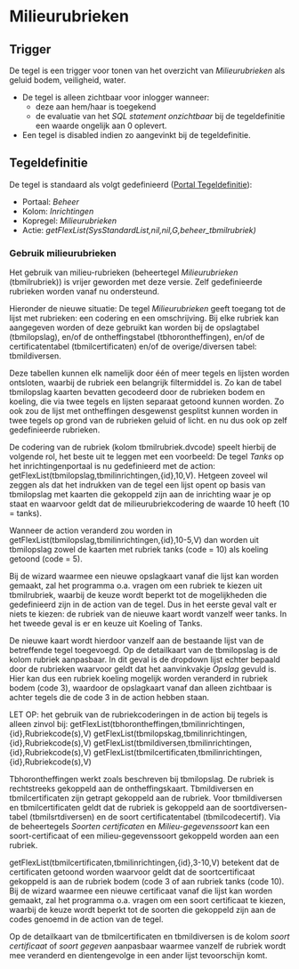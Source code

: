 # Milieurubrieken

## Trigger

De tegel is een trigger voor tonen van het overzicht van _Milieurubrieken_ als geluid bodem, veiligheid, water.

- De tegel is alleen zichtbaar voor inlogger wanneer:
  - deze aan hem/haar is toegekend
  - de evaluatie van het _SQL statement onzichtbaar_ bij de tegeldefinitie een waarde ongelijk aan 0 oplevert.
- Een tegel is disabled indien zo aangevinkt bij de tegeldefinitie.

## Tegeldefinitie

De tegel is standaard als volgt gedefinieerd ([Portal Tegeldefinitie](/instellen_inrichten/portaldefinitie/portal_tegel.md)):

- Portaal: _Beheer_
- Kolom: _Inrichtingen_
- Kopregel: _Milieurubrieken_
- Actie: _getFlexList(SysStandardList,nil,nil,G,beheer_tbmilrubriek)_

### Gebruik milieurubrieken

Het gebruik van milieu-rubrieken (beheertegel _Milieurubrieken_ (tbmilrubriek)) is vrijer geworden met deze versie.
Zelf gedefinieerde rubrieken worden vanaf nu ondersteund.

Hieronder de nieuwe situatie:
De tegel _Milieurubrieken_ geeft toegang tot de lijst met rubrieken: een codering en een omschrijving.
Bij elke rubriek kan aangegeven worden of deze gebruikt kan worden bij de opslagtabel (tbmilopslag), en/of de ontheffingstabel (tbhorontheffingen), en/of de certificatentabel (tbmilcertificaten) en/of de overige/diversen tabel: tbmildiversen.

Deze tabellen kunnen elk namelijk door één of meer tegels en lijsten worden ontsloten, waarbij de rubriek een belangrijk filtermiddel is. Zo kan de tabel tbmilopslag kaarten bevatten gecodeerd door de rubrieken bodem en koeling, die via twee tegels en lijsten separaat getoond kunnen worden. Zo ook zou de lijst met ontheffingen desgewenst gesplitst kunnen worden in twee tegels op grond van de rubrieken geluid of licht. en nu dus ook op zelf gedefinieerde rubrieken.

De codering van de rubriek (kolom tbmilrubriek.dvcode) speelt hierbij de volgende rol, het beste uit te leggen met een voorbeeld:
De tegel _Tanks_ op het inrichtingenportaal is nu gedefinieerd met de action: getFlexList(tbmilopslag,tbmilinrichtingen,{id},10,V). Hetgeen zoveel wil zeggen als dat het indrukken van de tegel een lijst opent op basis van tbmilopslag met kaarten die gekoppeld zijn aan de inrichting waar je op staat en waarvoor geldt dat de milieurubriekcodering de waarde 10 heeft (10 = tanks).

Wanneer de action veranderd zou worden in getFlexList(tbmilopslag,tbmilinrichtingen,{id},10-5,V) dan worden uit tbmilopslag zowel de kaarten met rubriek tanks (code = 10) als koeling getoond (code = 5).

Bij de wizard waarmee een nieuwe opslagkaart vanaf die lijst kan worden gemaakt, zal het programma o.a. vragen om een rubriek te kiezen uit tbmilrubriek, waarbij de keuze wordt beperkt tot de mogelijkheden die gedefinieerd zijn in de action van de tegel. Dus in het eerste geval valt er niets te kiezen: de rubriek van de nieuwe kaart wordt vanzelf weer tanks.
In het tweede geval is er en keuze uit Koeling of Tanks.

De nieuwe kaart wordt hierdoor vanzelf aan de bestaande lijst van de betreffende tegel toegevoegd.
Op de detailkaart van de tbmilopslag is de kolom rubriek aanpasbaar.
In dit geval is de dropdown lijst echter bepaald door de rubrieken waarvoor geldt dat het aanvinkvakje _Opslag_ gevuld is. Hier kan dus een rubriek koeling mogelijk worden veranderd in rubriek bodem (code 3), waardoor de opslagkaart vanaf dan alleen zichtbaar is achter tegels die de code 3 in de action hebben staan.

LET OP: het gebruik van de rubriekcoderingen in de action bij tegels is alleen zinvol bij:
getFlexList(tbhorontheffingen,tbmilinrichtingen,{id},Rubriekcode(s),V)
getFlexList(tbmilopskag,tbmilinrichtingen,{id},Rubriekcode(s),V)
getFlexList(tbmildiversen,tbmilinrichtingen,{id},Rubriekcode(s),V)
getFlexList(tbmilcertificaten,tbmilinrichtingen,{id},Rubriekcode(s),V)

Tbhorontheffingen werkt zoals beschreven bij tbmilopslag. De rubriek is rechtstreeks gekoppeld aan de ontheffingskaart.
Tbmildiversen en tbmilcertificaten zijn getrapt gekoppeld aan de rubriek.
Voor tbmildiversen en tbmilcertificaten geldt dat de rubriek is gekoppeld aan de soortdiversen-tabel (tbmilsrtdiversen) en de soort certificatentabel (tbmilcodecertif).
Via de beheertegels _Soorten certificaten_ en _Milieu-gegevenssoort_ kan een soort-certificaat of een milieu-gegevenssoort gekoppeld worden aan een rubriek.

getFlexList(tbmilcertificaten,tbmilinrichtingen,{id},3-10,V) betekent dat de certificaten getoond worden waarvoor geldt dat de soortcertificaat gekoppeld is aan de rubriek bodem (code 3 of aan rubriek tanks (code 10).
Bij de wizard waarmee een nieuwe certificaat vanaf die lijst kan worden gemaakt, zal het programma o.a. vragen om een soort certificaat te kiezen, waarbij de keuze wordt beperkt tot de soorten die gekoppeld zijn aan de codes genoemd in de action van de tegel.

Op de detailkaart van de tbmilcertificaten en tbmildiversen is de kolom _soort certificaat_ of _soort gegeven_ aanpasbaar waarmee vanzelf de rubriek wordt mee veranderd en dientengevolge in een ander lijst tevoorschijn komt.
